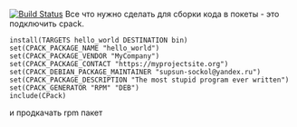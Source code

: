 [![Build Status](https://travis-ci.com/supsun-sockol/lab06.svg?branch=main)](https://travis-ci.com/supsun-sockol/lab06)
Все что нужно сделать для сборки кода в покеты - это подключить cpack.
```
install(TARGETS hello_world DESTINATION bin)
set(CPACK_PACKAGE_NAME "hello_world")
set(CPACK_PACKAGE_VENDOR "MyCompany")
set(CPACK_PACKAGE_CONTACT "https://myprojectsite.org")
set(CPACK_DEBIAN_PACKAGE_MAINTAINER "supsun-sockol@yandex.ru")
set(CPACK_PACKAGE_DESCRIPTION "The most stupid program ever written")
set(CPACK_GENERATOR "RPM" "DEB")
include(CPack)
```

и продкачать rpm пакет
